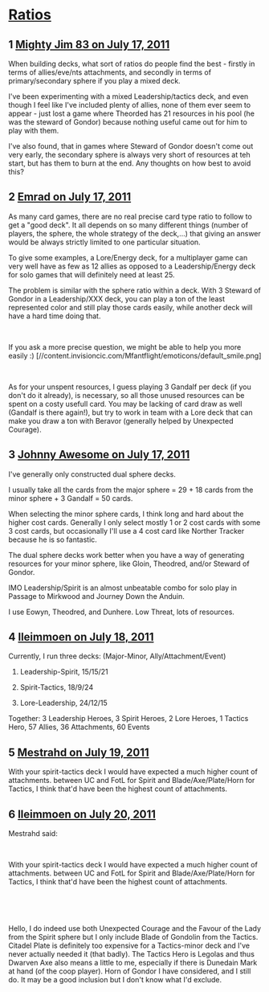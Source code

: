 # [Ratios](https://community.fantasyflightgames.com/topic/50066-ratios/)

## 1 [Mighty Jim 83 on July 17, 2011](https://community.fantasyflightgames.com/topic/50066-ratios/?do=findComment&comment=500759)

When building decks, what sort of ratios do people find the best - firstly in terms of allies/eve/nts attachments, and secondly in terms of primary/secondary sphere if you play a mixed deck.

I've been experimenting with a mixed Leadership/tactics deck, and even though I feel like I've included plenty of allies, none of them ever seem to appear - just lost a game where Theorded has 21 resources in his pool (he was the steward of Gondor) because nothing useful came out for him to play with them.

I've also found, that in games where Steward of Gondor doesn't come out very early, the secondary sphere is always very short of resources at teh start, but has them to burn at the end. Any thoughts on how best to avoid this?

## 2 [Emrad on July 17, 2011](https://community.fantasyflightgames.com/topic/50066-ratios/?do=findComment&comment=500770)

As many card games, there are no real precise card type ratio to follow to get a "good deck". It all depends on so many different things (number of players, the sphere, the whole strategy of the deck,...) that giving an answer would be always strictly limited to one particular situation.

To give some examples, a Lore/Energy deck, for a multiplayer game can very well have as few as 12 allies as opposed to a Leadership/Energy deck for solo games that will definitely need at least 25.

The problem is similar with the sphere ratio within a deck. With 3 Steward of Gondor in a Leadership/XXX deck, you can play a ton of the least represented color and still play those cards easily, while another deck will have a hard time doing that.

 

If you ask a more precise question, we might be able to help you more easily :) [//content.invisioncic.com/Mfantflight/emoticons/default_smile.png]

 

As for your unspent resources, I guess playing 3 Gandalf per deck (if you don't do it already), is necessary, so all those unused resources can be spent on a costy usefull card. You may be lacking of card draw as well (Gandalf is there again!), but try to work in team with a Lore deck that can make you draw a ton with Beravor (generally helped by Unexpected Courage).

## 3 [Johnny Awesome on July 17, 2011](https://community.fantasyflightgames.com/topic/50066-ratios/?do=findComment&comment=500795)

I've generally only constructed dual sphere decks.

I usually take all the cards from the major sphere = 29 + 18 cards from the minor sphere + 3 Gandalf = 50 cards.

When selecting the minor sphere cards, I think long and hard about the higher cost cards. Generally I only select mostly 1 or 2 cost cards with some 3 cost cards, but occasionally I'll use a 4 cost card like Norther Tracker because he is so fantastic.

The dual sphere decks work better when you have a way of generating resources for your minor sphere, like Gloin, Theodred, and/or Steward of Gondor.

IMO Leadership/Spirit is an almost unbeatable combo for solo play in Passage to Mirkwood and Journey Down the Anduin.

I use Eowyn, Theodred, and Dunhere. Low Threat, lots of resources. 

## 4 [lleimmoen on July 18, 2011](https://community.fantasyflightgames.com/topic/50066-ratios/?do=findComment&comment=501012)

Currently, I run three decks: (Major-Minor, Ally/Attachment/Event)

1) Leadership-Spirit, 15/15/21

2) Spirit-Tactics, 18/9/24

3) Lore-Leadership, 24/12/15

Together: 3 Leadership Heroes, 3 Spirit Heroes, 2 Lore Heroes, 1 Tactics Hero, 57 Allies, 36 Attachments, 60 Events

## 5 [Mestrahd on July 19, 2011](https://community.fantasyflightgames.com/topic/50066-ratios/?do=findComment&comment=501757)

With your spirit-tactics deck I would have expected a much higher count of attachments. between UC and FotL for Spirit and Blade/Axe/Plate/Horn for Tactics, I think that'd have been the highest count of attachments.

## 6 [lleimmoen on July 20, 2011](https://community.fantasyflightgames.com/topic/50066-ratios/?do=findComment&comment=502115)

Mestrahd said:

 

With your spirit-tactics deck I would have expected a much higher count of attachments. between UC and FotL for Spirit and Blade/Axe/Plate/Horn for Tactics, I think that'd have been the highest count of attachments.

 

 

Hello, I do indeed use both Unexpected Courage and the Favour of the Lady from the Spirit sphere but I only include Blade of Gondolin from the Tactics. Citadel Plate is definitely too expensive for a Tactics-minor deck and I've never actually needed it (that badly). The Tactics Hero is Legolas and thus Dwarven Axe also means a little to me, especially if there is Dunedain Mark at hand (of the coop player). Horn of Gondor I have considered, and I still do. It may be a good inclusion but I don't know what I'd exclude.

